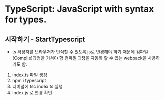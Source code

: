 # TypeScript: JavaScript with syntax for types.

## 시작하기 - StartTypescript
* ts 확장자를 브라우저가 인식할 수 있도록 js로 변경해야 하기 때문에 컴파일(Complie)과정을 거쳐야 함 컴파일 과정을 자동화 할 수 있는 webpack을 사용하기도 함.


1. index.ts 파일 생성
2. npm i typescript
3. 터미널에 tsc index.ts 실행
4. index.js 로 변경 확인